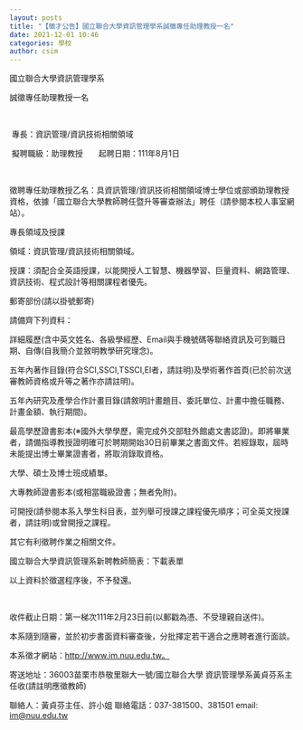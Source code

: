 ```yaml
---
layout: posts
title: "【徵才公告】國立聯合大學資訊管理學系誠徵專任助理教授一名"
date: 2021-12-01 10:46
categories: 學校
author: csim
---
```




國立聯合大學資訊管理學系　　　

誠徵專任助理教授一名



 

 專長：資訊管理/資訊技術相關領域

 擬聘職級：助理教授       起聘日期：111年8月1日

 

徵聘專任助理教授乙名：具資訊管理/資訊技術相關領域博士學位或部頒助理教授資格，依據「國立聯合大學教師聘任暨升等審查辦法」聘任（請參閱本校人事室網站）。

專長領域及授課

領域：資訊管理/資訊技術相關領域。

授課：須配合全英語授課，以能開授人工智慧、機器學習、巨量資料、網路管理、資訊技術、程式設計等相關課程者優先。

郵寄部份(請以掛號郵寄)

請備齊下列資料：

詳細履歷(含中英文姓名、各級學經歷、Email與手機號碼等聯絡資訊及可到職日期、自傳(自我簡介並敘明教學研究理念)。

五年內著作目錄(符合SCI,SSCI,TSSCI,EI者，請註明)及學術著作首頁(已於前次送審教師資格或升等之著作亦請註明)。

五年內研究及產學合作計畫目錄(請敘明計畫題目、委託單位、計畫中擔任職務、計畫金額、執行期間)。

最高學歷證書影本(※國外大學學歷，需完成外交部駐外館處文書認證)。即將畢業者，請備指導教授證明確可於聘期開始30日前畢業之書面文件。若經錄取，屆時未能提出博士畢業證書者，將取消錄取資格。

大學、碩士及博士班成績單。

大專教師證書影本(或相當職級證書；無者免附)。

可開授(請參閱本系入學生科目表，並列舉可授課之課程優先順序；可全英文授課者，請註明)或曾開授之課程。

其它有利徵聘作業之相關文件。

國立聯合大學資訊管理系新聘教師簡表：下載表單

以上資料於徵選程序後，不予發還。

 

收件截止日期：第一梯次111年2月23日前(以郵戳為憑、不受理親自送件)。

本系隨到隨審，並於初步書面資料審查後，分批擇定若干適合之應聘者進行面談。

本系徵才網站：http://www.im.nuu.edu.tw。

寄送地址：36003苗栗市恭敬里聯大一號/國立聯合大學 資訊管理學系黃貞芬系主任收(請註明應徵教師)

聯絡人：黃貞芬主任、許小姐 聯絡電話：037-381500、381501 email: im@nuu.edu.tw
